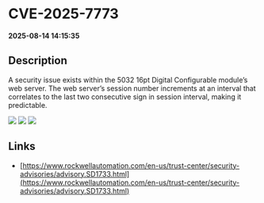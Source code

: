 # CVE-2025-7773

**2025-08-14 14:15:35**

## Description
A security issue exists within the 5032 16pt Digital Configurable module’s web server. The web server’s session number increments at an interval that correlates to the last two consecutive sign in session interval, making it predictable.

![](https://img.shields.io/static/v1?label=Score&message=8.8&color=red)
![](https://img.shields.io/static/v1?label=Severity&message=HIGH&color=red)
![](https://img.shields.io/static/v1?label=CWE&message=Auth&color=green)

## Links
- [https://www.rockwellautomation.com/en-us/trust-center/security-advisories/advisory.SD1733.html](https://www.rockwellautomation.com/en-us/trust-center/security-advisories/advisory.SD1733.html)
